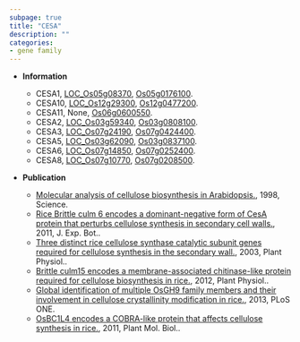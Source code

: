 ```yaml
---
subpage: true
title: "CESA"
description: ""
categories:
- gene family
---
```


* **Information**  
    + CESA1, [LOC_Os05g08370](http://rice.plantbiology.msu.edu/cgi-bin/ORF_infopage.cgi?orf=LOC_Os05g08370), [Os05g0176100](http://rapdb.dna.affrc.go.jp/viewer/gbrowse_details/irgsp1?name=Os05g0176100).
    + CESA10, [LOC_Os12g29300](http://rice.plantbiology.msu.edu/cgi-bin/ORF_infopage.cgi?orf=LOC_Os12g29300), [Os12g0477200](http://rapdb.dna.affrc.go.jp/viewer/gbrowse_details/irgsp1?name=Os12g0477200).
    + CESA11, None, [Os06g0600550](http://rapdb.dna.affrc.go.jp/viewer/gbrowse_details/irgsp1?name=Os06g0600550).
    + CESA2, [LOC_Os03g59340](http://rice.plantbiology.msu.edu/cgi-bin/ORF_infopage.cgi?orf=LOC_Os03g59340), [Os03g0808100](http://rapdb.dna.affrc.go.jp/viewer/gbrowse_details/irgsp1?name=Os03g0808100).
    + CESA3, [LOC_Os07g24190](http://rice.plantbiology.msu.edu/cgi-bin/ORF_infopage.cgi?orf=LOC_Os07g24190), [Os07g0424400](http://rapdb.dna.affrc.go.jp/viewer/gbrowse_details/irgsp1?name=Os07g0424400).
    + CESA5, [LOC_Os03g62090](http://rice.plantbiology.msu.edu/cgi-bin/ORF_infopage.cgi?orf=LOC_Os03g62090), [Os03g0837100](http://rapdb.dna.affrc.go.jp/viewer/gbrowse_details/irgsp1?name=Os03g0837100).
    + CESA6, [LOC_Os07g14850](http://rice.plantbiology.msu.edu/cgi-bin/ORF_infopage.cgi?orf=LOC_Os07g14850), [Os07g0252400](http://rapdb.dna.affrc.go.jp/viewer/gbrowse_details/irgsp1?name=Os07g0252400).
    + CESA8, [LOC_Os07g10770](http://rice.plantbiology.msu.edu/cgi-bin/ORF_infopage.cgi?orf=LOC_Os07g10770), [Os07g0208500](http://rapdb.dna.affrc.go.jp/viewer/gbrowse_details/irgsp1?name=Os07g0208500).

* **Publication**  
    + [Molecular analysis of cellulose biosynthesis in Arabidopsis.](http://www.ncbi.nlm.nih.gov/pubmed?term=Molecular+analysis+of+cellulose+biosynthesis+in+Arabidopsis.%5BTitle%5D), 1998, Science.
    + [Rice Brittle culm 6 encodes a dominant-negative form of CesA protein that perturbs cellulose synthesis in secondary cell walls.](http://www.ncbi.nlm.nih.gov/pubmed?term=Rice+Brittle+culm+6+encodes+a+dominant-negative+form+of+CesA+protein+that+perturbs+cellulose+synthesis+in+secondary+cell+walls.%5BTitle%5D), 2011, J. Exp. Bot..
    + [Three distinct rice cellulose synthase catalytic subunit genes required for cellulose synthesis in the secondary wall.](http://www.ncbi.nlm.nih.gov/pubmed?term=Three+distinct+rice+cellulose+synthase+catalytic+subunit+genes+required+for+cellulose+synthesis+in+the+secondary+wall.%5BTitle%5D), 2003, Plant Physiol..
    + [Brittle culm15 encodes a membrane-associated chitinase-like protein required for cellulose biosynthesis in rice.](http://www.ncbi.nlm.nih.gov/pubmed?term=Brittle+culm15+encodes+a+membrane-associated+chitinase-like+protein+required+for+cellulose+biosynthesis+in+rice.%5BTitle%5D), 2012, Plant Physiol..
    + [Global identification of multiple OsGH9 family members and their involvement in cellulose crystallinity modification in rice.](http://www.ncbi.nlm.nih.gov/pubmed?term=Global+identification+of+multiple+OsGH9+family+members+and+their+involvement+in+cellulose+crystallinity+modification+in+rice.%5BTitle%5D), 2013, PLoS ONE.
    + [OsBC1L4 encodes a COBRA-like protein that affects cellulose synthesis in rice.](http://www.ncbi.nlm.nih.gov/pubmed?term=OsBC1L4+encodes+a+COBRA-like+protein+that+affects+cellulose+synthesis+in+rice.%5BTitle%5D), 2011, Plant Mol. Biol..


